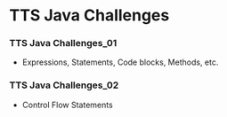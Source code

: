 # TTS Java Challenges
### TTS Java Challenges_01
- Expressions, Statements, Code blocks, Methods, etc.
### TTS Java Challenges_02
- Control Flow Statements
